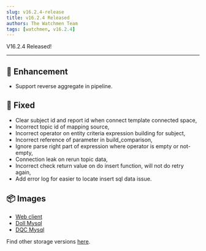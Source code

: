```yaml
---
slug: v16.2.4-release  
title: v16.2.4 Released  
authors: The Watchmen Team  
tags: [watchmen, v16.2.4]
---
```


V16.2.4 Released!

---

## 📜 Enhancement
- Support reverse aggregate in pipeline.

## 🔧 Fixed
- Clear subject id and report id when connect template connected space,
- Incorrect topic id of mapping source,
- Incorrect operator on entity criteria expression building for subject,
- Incorrect reference of parameter in build_comparison,  
- Ignore parse right part of expression where operator is empty or not-empty,
- Connection leak on rerun topic data,
- Incorrect check return value on do insert function, will not do retry again,
- Add error log for easier to locate insert sql data issue.


## 📦 Images
- [Web client](https://github.com/Indexical-Metrics-Measure-Advisory/watchmen/pkgs/container/watchmen-web-client/39463095?tag=16.2.4)
- [Doll Mysql](https://github.com/Indexical-Metrics-Measure-Advisory/watchmen/pkgs/container/watchmen-matryoshka-doll-mysql/39463212?tag=16.2.4)
- [DQC Mysql](https://github.com/Indexical-Metrics-Measure-Advisory/watchmen/pkgs/container/watchmen-matryoshka-dqc-mysql/39463271?tag=16.2.4)

Find other storage versions [here](https://github.com/orgs/Indexical-Metrics-Measure-Advisory/packages?repo_name=watchmen).

